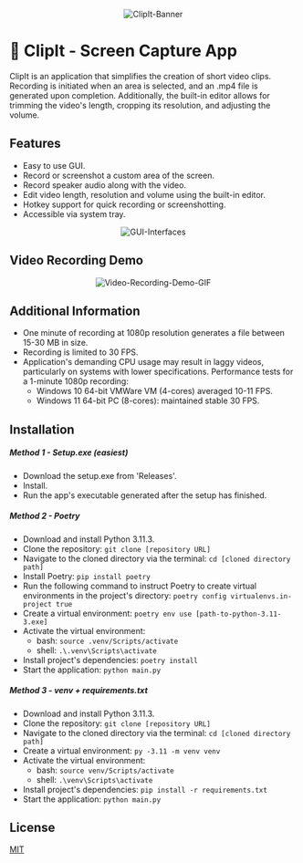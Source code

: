 <p align="center">
    <img src="https://i.imgur.com/9eWc6ZZ.jpg" alt="ClipIt-Banner">
</p>

# 🎥 ClipIt - Screen Capture App
ClipIt is an application that simplifies the creation of short video clips. Recording is initiated when an area is selected, and an .mp4 file is generated upon completion. Additionally, the built-in editor allows for trimming the video's length, cropping its resolution, and adjusting the volume.

## Features
- Easy to use GUI.
- Record or screenshot a custom area of the screen.
- Record speaker audio along with the video.
- Edit video length, resolution and volume using the built-in editor.
- Hotkey support for quick recording or screenshotting.
- Accessible via system tray.

<p align="center">
  <img src="https://i.imgur.com/TYtNIB4.jpg" alt="GUI-Interfaces">
</p>

## Video Recording Demo
<p align="center">
  <img src="https://i.imgur.com/dPVCuxm.gif" alt="Video-Recording-Demo-GIF">
</p>

## Additional Information
- One minute of recording at 1080p resolution generates a file between 15-30 MB in size.
- Recording is limited to 30 FPS.
- Application's demanding CPU usage may result in laggy videos, particularly on systems with lower specifications. Performance tests for a 1-minute 1080p recording:
  - Windows 10 64-bit VMWare VM (4-cores) averaged 10-11 FPS.
  - Windows 11 64-bit PC (8-cores): maintained stable 30 FPS.

## Installation

##### Method 1 - Setup.exe (easiest)
- Download the setup.exe from 'Releases'.
- Install.
- Run the app's executable generated after the setup has finished.

##### Method 2 - Poetry
- Download and install Python 3.11.3.
- Clone the repository: `git clone [repository URL]`
- Navigate to the cloned directory via the terminal: `cd [cloned directory path]`
- Install Poetry: `pip install poetry`
- Run the following command to instruct Poetry to create virtual environments in the project's directory: `poetry config virtualenvs.in-project true`
- Create a virtual environment: `poetry env use [path-to-python-3.11-3.exe]`
- Activate the virtual environment:
  - bash: `source .venv/Scripts/activate`
  - shell: `.\.venv\Scripts\activate`
- Install project's dependencies: `poetry install`
- Start the application: `python main.py`

##### Method 3 - venv + requirements.txt
- Download and install Python 3.11.3.
- Clone the repository: `git clone [repository URL]`
- Navigate to the cloned directory via the terminal: `cd [cloned directory path]`
- Create a virtual environment: `py -3.11 -m venv venv`
- Activate the virtual environment:
  - bash: `source venv/Scripts/activate`
  - shell: `.\venv\Scripts\activate`
- Install project's dependencies: `pip install -r requirements.txt`
- Start the application: `python main.py`

## License
[MIT](https://choosealicense.com/licenses/mit/)